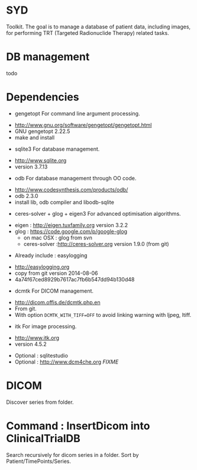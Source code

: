 
SYD
===

Toolkit. The goal is to manage a database of patient data, including images, for performing TRT (Targeted Radionuclide Therapy) related tasks.

DB management
=============

todo

Dependencies
============

* gengetopt
For command line argument processing.
- http://www.gnu.org/software/gengetopt/gengetopt.html
- GNU gengetopt 2.22.5
- make and install

* sqlite3
For database management.
- http://www.sqlite.org
- version 3.7.13

* odb
For database management through OO code.
- http://www.codesynthesis.com/products/odb/
- odb 2.3.0
- install lib, odb compiler and  libodb-sqlite

* ceres-solver + glog + eigen3
For advanced optimisation algorithms.
- eigen : http://eigen.tuxfamily.org version 3.2.2
- glog : https://code.google.com/p/google-glog
  - on mac OSX : glog from svn
  - ceres-solver :http://ceres-solver.org version 1.9.0
    (from git)

* Already include : easylogging
- http://easylogging.org
- copy from git version 2014-08-06
- 4a74f67ced8929b7617ac7fb6b547dd94b130d48

* dcmtk
For DICOM management.
- http://dicom.offis.de/dcmtk.php.en
- From git.
- With option `DCMTK_WITH_TIFF=OFF` to avoid linking warning with ljpeg, ltiff.

* itk
For image processing.
- http://www.itk.org
- version 4.5.2

* Optional : sqlitestudio
* Optional : http://www.dcm4che.org *FIXME*

DICOM
=====

Discover series from folder.

Command : InsertDicom into ClinicalTrialDB
==========================================
Search recursively for dicom series in a folder. Sort by Patient/TimePoints/Series.
